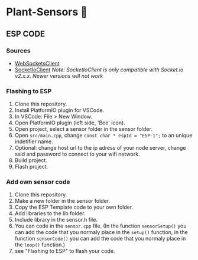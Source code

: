# Plant-Sensors 🌻

## ESP CODE

### Sources
* [WebSocketsClient](https://github.com/zaphoyd/websocketpp)
* [SocketIoClient](https://github.com/timum-viw/socket.io-client)
*Note: SocketIoClient is only compatible with Socket.io v2.x.x. Newer versions will not work*

### Flashing to ESP
1. Clone this repository.
2. Install PlatformIO plugin for VSCode.
3. In VSCode: File > New Window.
4. Open PlatformIO plugin (left side, 'Bee' icon).
5. Open project, select a sensor folder in the sensor folder.
6. Open `src/main.cpp`, change `const char * espId = "ESP-1";` to an unique indetifier name.
7. Optional: change host url to the ip adress of your node server, change ssid and password to connect to your wifi network.
8. Build project.
9. Flash project.


### Add own sensor code
1. Clone this repository.
2. Make a new folder in the sensor folder.
3. Copy the ESP Template code to your own folder.
4. Add libraries to the lib folder.
5. Include library in the sensor.h file.
6. You can code in the `sensor.cpp` file. (In the function `sensorSetup()` you can add the code that you normaly place in the `setup()` function, in the function `sensorCode()` you can add the code that you normaly place in the `loop()` function.)
7. see "Flashing to ESP" to flash your code.